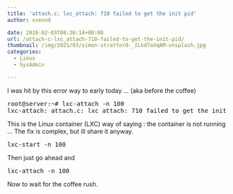 ```yaml
---
title: 'attach.c: lxc_attach: 710 failed to get the init pid'
author: svennd

date: 2016-02-03T08:36:14+00:00
url: /attach-c-lxc_attach-710-failed-to-get-the-init-pid/
thumbnail: /img/2021/03/simon-stratford-_ILkd7aVqAM-unsplash.jpg
categories:
  - Linux
  - SysAdmin

---
```

I was hit by this error way to early today ... (aka before the coffee)

<pre>root@server:~# lxc-attach -n 100
lxc-attach: attach.c: lxc_attach: 710 failed to get the init pid
</pre>

This is the Linux container (LXC) way of saying : the container is not running ... The fix is complex, but ill share it anyway.

<pre>lxc-start -n 100</pre>

Then just go ahead and

<pre>lxc-attach -n 100</pre>

Now to wait for the coffee rush.